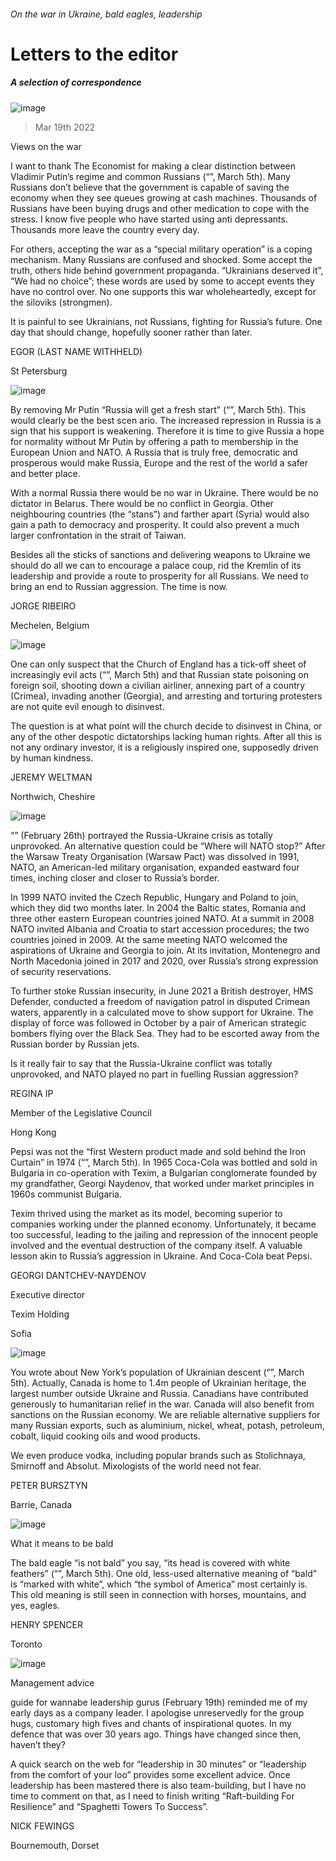 ###### On the war in Ukraine, bald eagles, leadership
# Letters to the editor 
##### A selection of correspondence 
![image](images/20220305_fbp006.jpg) 
> Mar 19th 2022 

Views on the war
I want to thank The Economist for making a clear distinction between Vladimir Putin’s regime and common Russians (“”, March 5th). Many Russians don’t believe that the government is capable of saving the economy when they see queues growing at cash machines. Thousands of Russians have been buying drugs and other medication to cope with the stress. I know five people who have started using anti depressants. Thousands more leave the country every day.

For others, accepting the war as a “special military operation” is a coping mechanism. Many Russians are confused and shocked. Some accept the truth, others hide behind government propaganda. “Ukrainians deserved it”, “We had no choice”; these words are used by some to accept events they have no control over. No one supports this war wholeheartedly, except for the siloviks (strongmen).
It is painful to see Ukrainians, not Russians, fighting for Russia’s future. One day that should change, hopefully sooner rather than later.
EGOR (LAST NAME WITHHELD)
St Petersburg
![image](images/20220305_LDD001.jpg) 

By removing Mr Putin “Russia will get a fresh start” (“”, March 5th). This would clearly be the best scen ario. The increased repression in Russia is a sign that his support is weakening. Therefore it is time to give Russia a hope for normality without Mr Putin by offering a path to membership in the European Union and NATO. A Russia that is truly free, democratic and prosperous would make Russia, Europe and the rest of the world a safer and better place.
With a normal Russia there would be no war in Ukraine. There would be no dictator in Belarus. There would be no conflict in Georgia. Other neighbouring countries (the “stans”) and farther apart (Syria) would also gain a path to democracy and prosperity. It could also prevent a much larger confrontation in the strait of Taiwan.
Besides all the sticks of sanctions and delivering weapons to Ukraine we should do all we can to encourage a palace coup, rid the Kremlin of its leadership and provide a route to prosperity for all Russians. We need to bring an end to Russian aggression. The time is now.
JORGE RIBEIRO
Mechelen, Belgium
![image](images/20220305_BRP003.jpg) 

One can only suspect that the Church of England has a tick-off sheet of increasingly evil acts (“”, March 5th) and that Russian state poisoning on foreign soil, shooting down a civilian airliner, annexing part of a country (Crimea), invading another (Georgia), and arresting and torturing protesters are not quite evil enough to disinvest.
The question is at what point will the church decide to disinvest in China, or any of the other despotic dictatorships lacking human rights. After all this is not any ordinary investor, it is a religiously inspired one, supposedly driven by human kindness.
JEREMY WELTMAN
Northwich, Cheshire
![image](images/20220226_LDD001_0.jpg) 

“” (February 26th) portrayed the Russia-Ukraine crisis as totally unprovoked. An alternative question could be “Where will NATO stop?” After the Warsaw Treaty Organisation (Warsaw Pact) was dissolved in 1991, NATO, an American-led military organisation, expanded eastward four times, inching closer and closer to Russia’s border.
In 1999 NATO invited the Czech Republic, Hungary and Poland to join, which they did two months later. In 2004 the Baltic states, Romania and three other eastern European countries joined NATO. At a summit in 2008 NATO invited Albania and Croatia to start accession procedures; the two countries joined in 2009. At the same meeting NATO welcomed the aspirations of Ukraine and Georgia to join. At its invitation, Montenegro and North Macedonia joined in 2017 and 2020, over Russia’s strong expression of security reservations.
To further stoke Russian insecurity, in June 2021 a British destroyer, HMS Defender, conducted a freedom of navigation patrol in disputed Crimean waters, apparently in a calculated move to show support for Ukraine. The display of force was followed in October by a pair of American strategic bombers flying over the Black Sea. They had to be escorted away from the Russian border by Russian jets.
Is it really fair to say that the Russia-Ukraine conflict was totally unprovoked, and NATO played no part in fuelling Russian aggression?
REGINA IP
Member of the Legislative Council
Hong Kong
Pepsi was not the “first Western product made and sold behind the Iron Curtain” in 1974 (“”, March 5th). In 1965 Coca-Cola was bottled and sold in Bulgaria in co-operation with Texim, a Bulgarian conglomerate founded by my grandfather, Georgi Naydenov, that worked under market principles in 1960s communist Bulgaria.
Texim thrived using the market as its model, becoming superior to companies working under the planned economy. Unfortunately, it became too successful, leading to the jailing and repression of the innocent people involved and the eventual destruction of the company itself. A valuable lesson akin to Russia’s aggression in Ukraine. And Coca-Cola beat Pepsi.
GEORGI DANTCHEV-NAYDENOV
Executive director
Texim Holding
Sofia
![image](images/20220305_USP005.jpg) 

You wrote about New York’s population of Ukrainian descent (“”, March 5th). Actually, Canada is home to 1.4m people of Ukrainian heritage, the largest number outside Ukraine and Russia. Canadians have contributed generously to humanitarian relief in the war. Canada will also benefit from sanctions on the Russian economy. We are reliable alternative suppliers for many Russian exports, such as aluminium, nickel, wheat, potash, petroleum, cobalt, liquid cooking oils and wood products.
We even produce vodka, including popular brands such as Stolichnaya, Smirnoff and Absolut. Mixologists of the world need not fear.
PETER BURSZTYN
Barrie, Canada
![image](images/20220305_CUP003.jpg) 

What it means to be bald
The bald eagle “is not bald” you say, “its head is covered with white feathers” (“”, March 5th). One old, less-used alternative meaning of “bald” is “marked with white”, which “the symbol of America” most certainly is. This old meaning is still seen in connection with horses, mountains, and yes, eagles.
HENRY SPENCER
Toronto
![image](images/20220219_WBD002.jpg) 

Management advice
guide for wannabe leadership gurus (February 19th) reminded me of my early days as a company leader. I apologise unreservedly for the group hugs, customary high fives and chants of inspirational quotes. In my defence that was over 30 years ago. Things have changed since then, haven’t they?
A quick search on the web for “leadership in 30 minutes” or “leadership from the comfort of your loo” provides some excellent advice. Once leadership has been mastered there is also team-building, but I have no time to comment on that, as I need to finish writing “Raft-building For Resilience” and “Spaghetti Towers To Success”.
NICK FEWINGS
Bournemouth, Dorset
